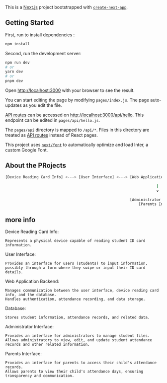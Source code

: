 This is a [Next.js](https://nextjs.org/) project bootstrapped with [`create-next-app`](https://github.com/vercel/next.js/tree/canary/packages/create-next-app).

## Getting Started

First, run to install dependencies :
```bash
npm install
```
Second, run the development server:
```bash
npm run dev
# or
yarn dev
# or
pnpm dev
```

Open [http://localhost:3000](http://localhost:3000) with your browser to see the result.

You can start editing the page by modifying `pages/index.js`. The page auto-updates as you edit the file.

[API routes](https://nextjs.org/docs/api-routes/introduction) can be accessed on [http://localhost:3000/api/hello](http://localhost:3000/api/hello). This endpoint can be edited in `pages/api/hello.js`.

The `pages/api` directory is mapped to `/api/*`. Files in this directory are treated as [API routes](https://nextjs.org/docs/api-routes/introduction) instead of React pages.

This project uses [`next/font`](https://nextjs.org/docs/basic-features/font-optimization) to automatically optimize and load Inter, a custom Google Font.

## About the PRojects

```bash
[Device Reading Card Info] <---> [User Interface] <---> [Web Application Backend] <---> [Database]

                                                                    |
                                                                    v

                                                        [Administrator Interface]
                                                            [Parents Interface]

```
## more info
Device Reading Card Info:

    Represents a physical device capable of reading student ID card information.

User Interface:

    Provides an interface for users (students) to input information, possibly through a form where they swipe or input their ID card details.

Web Application Backend:

    Manages communication between the user interface, device reading card info, and the database.
    Handles authentication, attendance recording, and data storage.

Database:

    Stores student information, attendance records, and related data.

Administrator Interface:

    Provides an interface for administrators to manage student files.
    Allows administrators to view, edit, and update student attendance records and other related information.

Parents Interface:

    Provides an interface for parents to access their child's attendance records.
    Allows parents to view their child's attendance days, ensuring transparency and communication.

